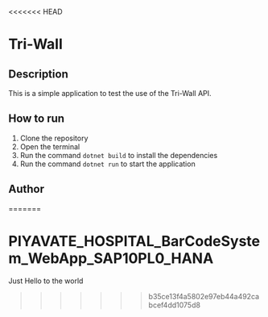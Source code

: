 <<<<<<< HEAD
# Tri-Wall
## Description
This is a simple application to test the use of the Tri-Wall API.

## How to run
1. Clone the repository
2. Open the terminal
3. Run the command `dotnet build` to install the dependencies
4. Run the command `dotnet run` to start the application

## Author
=======
# PIYAVATE_HOSPITAL_BarCodeSystem_WebApp_SAP10PL0_HANA
Just Hello to the world
>>>>>>> b35ce13f4a5802e97eb44a492cabcef4dd1075d8
